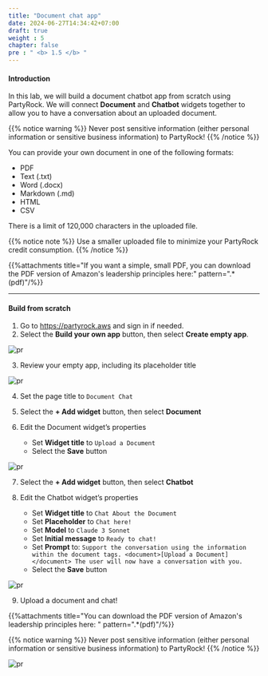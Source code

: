 ```yaml
---
title: "Document chat app"
date: 2024-06-27T14:34:42+07:00
draft: true
weight : 5
chapter: false
pre : " <b> 1.5 </b> "
---
```


#### Introduction

In this lab, we will build a document chatbot app from scratch using PartyRock. We will connect **Document** and **Chatbot** widgets together to allow you to have a conversation about an uploaded document.

{{% notice warning %}}
Never post sensitive information (either personal information or sensitive business information) to PartyRock!
{{% /notice %}}

You can provide your own document in one of the following formats:
- PDF
- Text (.txt)
- Word (.docx)
- Markdown (.md)
- HTML
- CSV

There is a limit of 120,000 characters in the uploaded file.

{{% notice note %}}
Use a smaller uploaded file to minimize your PartyRock credit consumption.
{{% /notice %}}

{{%attachments title="If you want a simple, small PDF, you can download the PDF version of Amazon's leadership principles here:" pattern=".*(pdf)"/%}}

---

#### Build from scratch
1. Go to https://partyrock.aws and sign in if needed.
2. Select the **Build your own app** button, then select **Create empty app**.

![pr](/images/1-PartyRock/012-PartyRock.png)

3. Review your empty app, including its placeholder title

![pr](/images/1-PartyRock/013-PartyRock.png)

4. Set the page title to `Document Chat`

5. Select the **+ Add widget** button, then select **Document**

6. Edit the Document widget’s properties
   - Set **Widget title** to `Upload a Document`
   - Select the **Save** button

![pr](/images/1-PartyRock/032-PartyRock.png)

7. Select the **+ Add widget** button, then select **Chatbot**

8. Edit the Chatbot widget’s properties
   - Set **Widget title** to `Chat About the Document`
   - Set **Placeholder** to `Chat here!`
   - Set **Model** to `Claude 3 Sonnet`
   - Set **Initial message** to `Ready to chat!`
   - Set **Prompt** to: `Support the conversation using the information within the document tags. <document>[Upload a Document]</document> The user will now have a conversation with you.`
   - Select the **Save** button

![pr](/images/1-PartyRock/033-PartyRock.png)

9. Upload a document and chat!

{{%attachments title="You can download the PDF version of Amazon's leadership principles here: " pattern=".*(pdf)"/%}}

{{% notice warning %}}
Never post sensitive information (either personal information or sensitive business information) to PartyRock!
{{% /notice %}}

![pr](/images/1-PartyRock/034-PartyRock.png)